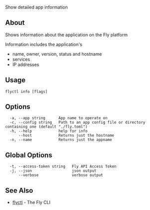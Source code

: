 <p class="font-medium tracking-tight text-gray-400 text-lg -mt-4 mb-9 pb-5 border-b">
  Show detailed app information
</p>

## About

Shows information about the application on the Fly platform

Information includes the application's
* name, owner, version, status and hostname
* services
* IP addresses

## Usage

~~~
flyctl info [flags]
~~~

## Options

~~~
  -a, --app string      App name to operate on
  -c, --config string   Path to an app config file or directory containing one (default "./fly.toml")
  -h, --help            help for info
      --host            Returns just the hostname
  -n, --name            Returns just the appname
~~~

## Global Options

~~~
  -t, --access-token string   Fly API Access Token
  -j, --json                  json output
      --verbose               verbose output
~~~

## See Also

* [flyctl](/docs/flyctl/help/)	 - The Fly CLI


